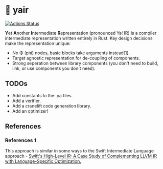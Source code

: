 # 🦉 yair

[![Actions Status](https://github.com/sheredom/yair/workflows/Rust/badge.svg)](https://github.com/sheredom/yair/actions)

**Y**et **A**nother **I**ntermediate **R**epresentation (pronounced Ya! IR) is a compiler intermediate representation written entirely in Rust. Key design decisions make the representation unique:

- No Φ (phi) nodes, basic blocks take arguments instead[\[1\]](#References-1).
- Target agnostic representation for de-coupling of components.
- Strong seperation between library components (you don't need to build, link, or use components you don't need).

## TODOs

- Add constants to the .ya files.
- Add a verifier.
- Add a cranelift code generation library.
- Add an optimizer!

## References

### References 1 

This approach is similar in some ways to the Swift Intermediate Language approach - [Swift's High-Level IR: A Case Study of Complementing LLVM IR with Language-Specific Optimization.](https://llvm.org/devmtg/2015-10/#talk7)
